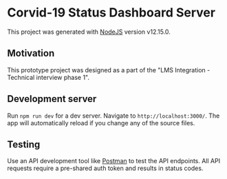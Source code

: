 # Corvid-19 Status Dashboard Server

This project was generated with [NodeJS](https://nodejs.org/en/blog/release/v12.15.0/) version v12.15.0.

## Motivation

This prototype project was designed as a part of the "LMS Integration - Technical interview phase 1".

## Development server

Run `npm run dev` for a dev server. Navigate to `http://localhost:3000/`. The app will automatically reload if you change any of the source files.

## Testing

Use an API development tool like [Postman](https://www.postman.com/) to test the API endpoints. All API requests require a pre-shared auth token and results in status codes.